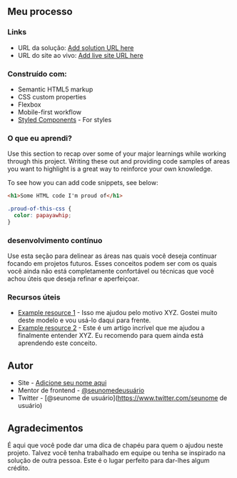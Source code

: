 
## Meu processo

### Links

- URL da solução: [Add solution URL here](https://your-solution-url.com)
- URL do site ao vivo: [Add live site URL here](https://your-live-site-url.com)



### Construído com:

- Semantic HTML5 markup
- CSS custom properties
- Flexbox
- Mobile-first workflow
- [Styled Components](https://styled-components.com/) - For styles

### O que eu aprendi?

Use this section to recap over some of your major learnings while working through this project. Writing these out and providing code samples of areas you want to highlight is a great way to reinforce your own knowledge.

To see how you can add code snippets, see below:

```html
<h1>Some HTML code I'm proud of</h1>
```
```css
.proud-of-this-css {
  color: papayawhip;
}
```
### desenvolvimento contínuo

Use esta seção para delinear as áreas nas quais você deseja continuar focando em projetos futuros. Esses conceitos podem ser com os quais você ainda não está completamente confortável ou técnicas que você achou úteis que deseja refinar e aperfeiçoar.

### Recursos úteis

- [Example resource 1](https://www.example.com) - Isso me ajudou pelo motivo XYZ. Gostei muito deste modelo e vou usá-lo daqui para frente.
- [Example resource 2](https://www.example.com) - Este é um artigo incrível que me ajudou a finalmente entender XYZ. Eu recomendo para quem ainda está aprendendo este conceito.

## Autor

- Site - [Adicione seu nome aqui](https://www.your-site.com)
- Mentor de frontend - [@seunomedeusuário](https://www.frontendmentor.io/profile/seunomedeusuário)
- Twitter - [@seunome de usuário](https://www.twitter.com/seunome de usuário)

## Agradecimentos

É aqui que você pode dar uma dica de chapéu para quem o ajudou neste projeto. Talvez você tenha trabalhado em equipe ou tenha se inspirado na solução de outra pessoa. Este é o lugar perfeito para dar-lhes algum crédito.


          
